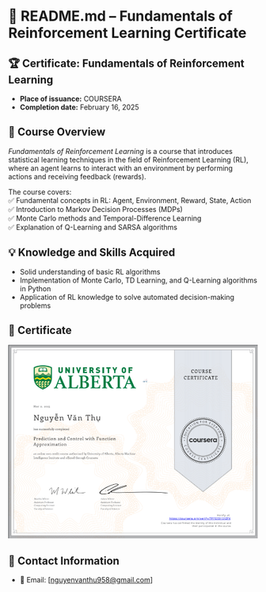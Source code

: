 # 📜 README.md – Fundamentals of Reinforcement Learning Certificate  

## 🏆 Certificate: Fundamentals of Reinforcement Learning  
- **Place of issuance:** COURSERA  
- **Completion date:** February 16, 2025  

## 📖 Course Overview  
*Fundamentals of Reinforcement Learning* is a course that introduces statistical learning techniques in the field of Reinforcement Learning (RL), where an agent learns to interact with an environment by performing actions and receiving feedback (rewards).  

The course covers:  
✅ Fundamental concepts in RL: Agent, Environment, Reward, State, Action  
✅ Introduction to Markov Decision Processes (MDPs)  
✅ Monte Carlo methods and Temporal-Difference Learning  
✅ Explanation of Q-Learning and SARSA algorithms  

## 💡 Knowledge and Skills Acquired  
- Solid understanding of basic RL algorithms  
- Implementation of Monte Carlo, TD Learning, and Q-Learning algorithms in Python  
- Application of RL knowledge to solve automated decision-making problems  

## 📂 Certificate  
![Certificate](Coursera_7PFO591S1ZFX.png) 

## 📝 Contact Information  
- 📧 Email: [nguyenvanthu958@gmail.com]  

